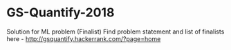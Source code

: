 # GS-Quantify-2018
Solution for ML problem (Finalist)
Find problem statement and list of finalists here - http://gsquantify.hackerrank.com/?page=home
